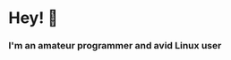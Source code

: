 # Hey! 👋
### I'm an amateur programmer and avid Linux user

<!-- [![Top Langs](https://github-readme-stats.vercel.app/api/top-langs/?username=theamazing0&exclude_repo=Capitals-3.0,Capitals-2.0,Capitals-1.0,Capitals&layout=compact)](https://github.com/anuraghazra/github-readme-stats) -->

<!--
**theamazing0/theamazing0** is a ✨ _special_ ✨ repository because its `README.md` (this file) appears on your GitHub profile.

Here are some ideas to get you started:

- 🔭 I’m currently working on ...
- 🌱 I’m currently learning ...
- 👯 I’m looking to collaborate on ...
- 🤔 I’m looking for help with ...
- 💬 Ask me about ...
- 📫 How to reach me: ...
- 😄 Pronouns: ...
- ⚡ Fun fact: ...
-->
